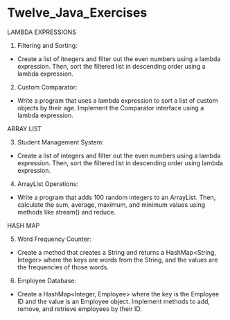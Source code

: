# Twelve_Java_Exercises

LAMBDA EXPRESSIONS

1. Filtering and Sorting:
  - Create a list of itnegers and filter out the even numbers using a lambda expression. Then, sort the filtered list in descending order using a lambda expression.
   
2. Custom Comparator:
  - Write a program that uses a lambda expression to sort a list of custom objects by their age. Implement the Comparator interface using a lambda expression.  

ARRAY LIST

3. Student Management System:
  - Create a list of integers and filter out the even numbers using a lambda expression. Then, sort the filtered list in descending order using lambda expression.

4. ArrayList Operations:
  - Write a program that adds 100 random integers to an ArrayList. Then, calculate the sum, average, maximum, and minimum values using methods like stream() and reduce.

HASH MAP

5. Word Frequency Counter:
  - Create a method that creates a String and returns a HashMap<String, Integer> where the keys are words from the String, and the values are the frequencies of those words.

6. Employee Database:
  - Create a HashMap<Integer, Employee> where the key is the Employee ID and the value is an Employee object. Implement methods to add, remove, and retrieve employees by their ID.
